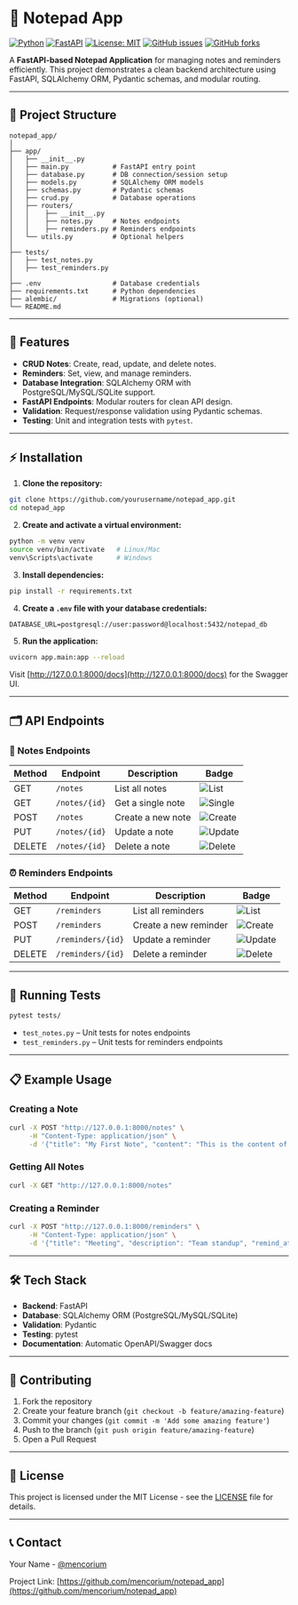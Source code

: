 # 📝 Notepad App

[![Python](https://img.shields.io/badge/python-3.11-blue?logo=python&logoColor=white)](https://www.python.org/)
[![FastAPI](https://img.shields.io/badge/FastAPI-0.104.0-brightgreen?logo=fastapi&logoColor=white)](https://fastapi.tiangolo.com/)
[![License: MIT](https://img.shields.io/badge/License-MIT-yellow.svg)](LICENSE)
[![GitHub issues](https://img.shields.io/github/issues/yourusername/notepad_app)](https://github.com/yourusername/notepad_app/issues)
[![GitHub forks](https://img.shields.io/github/forks/yourusername/notepad_app)](https://github.com/yourusername/notepad_app/network)

A **FastAPI-based Notepad Application** for managing notes and reminders efficiently. This project demonstrates a clean backend architecture using FastAPI, SQLAlchemy ORM, Pydantic schemas, and modular routing.

---

## 📂 Project Structure

```
notepad_app/
│
├── app/
│   ├── __init__.py
│   ├── main.py           # FastAPI entry point
│   ├── database.py       # DB connection/session setup
│   ├── models.py         # SQLAlchemy ORM models
│   ├── schemas.py        # Pydantic schemas
│   ├── crud.py           # Database operations
│   ├── routers/
│   │    ├── __init__.py
│   │    ├── notes.py     # Notes endpoints
│   │    ├── reminders.py # Reminders endpoints
│   └── utils.py          # Optional helpers
│
├── tests/
│   ├── test_notes.py
│   ├── test_reminders.py
│
├── .env                  # Database credentials
├── requirements.txt      # Python dependencies
├── alembic/              # Migrations (optional)
└── README.md
```

---

## 🚀 Features

- **CRUD Notes**: Create, read, update, and delete notes.
- **Reminders**: Set, view, and manage reminders.
- **Database Integration**: SQLAlchemy ORM with PostgreSQL/MySQL/SQLite support.
- **FastAPI Endpoints**: Modular routers for clean API design.
- **Validation**: Request/response validation using Pydantic schemas.
- **Testing**: Unit and integration tests with `pytest`.

---

## ⚡ Installation

1. **Clone the repository:**

```bash
git clone https://github.com/yourusername/notepad_app.git
cd notepad_app
```

2. **Create and activate a virtual environment:**

```bash
python -m venv venv
source venv/bin/activate   # Linux/Mac
venv\Scripts\activate      # Windows
```

3. **Install dependencies:**

```bash
pip install -r requirements.txt
```

4. **Create a `.env` file with your database credentials:**

```env
DATABASE_URL=postgresql://user:password@localhost:5432/notepad_db
```

5. **Run the application:**

```bash
uvicorn app.main:app --reload
```

Visit [http://127.0.0.1:8000/docs](http://127.0.0.1:8000/docs) for the Swagger UI.

---

## 🗂 API Endpoints

### 📝 Notes Endpoints

| Method | Endpoint      | Description       | Badge                                                              |
|--------|---------------|-------------------|--------------------------------------------------------------------|
| GET    | `/notes`      | List all notes    | ![List](https://img.shields.io/badge/List-Info-blue)               |
| GET    | `/notes/{id}` | Get a single note | ![Single](https://img.shields.io/badge/Single-Info-green)          |
| POST   | `/notes`      | Create a new note | ![Create](https://img.shields.io/badge/Create-Success-brightgreen) |
| PUT    | `/notes/{id}` | Update a note     | ![Update](https://img.shields.io/badge/Update-Warning-yellow)      |
| DELETE | `/notes/{id}` | Delete a note     | ![Delete](https://img.shields.io/badge/Delete-Danger-red)          |

### ⏰ Reminders Endpoints

| Method | Endpoint          | Description           | Badge                                                              |
|--------|-------------------|-----------------------|--------------------------------------------------------------------|
| GET    | `/reminders`      | List all reminders    | ![List](https://img.shields.io/badge/List-Info-blue)               |
| POST   | `/reminders`      | Create a new reminder | ![Create](https://img.shields.io/badge/Create-Success-brightgreen) |
| PUT    | `/reminders/{id}` | Update a reminder     | ![Update](https://img.shields.io/badge/Update-Warning-yellow)      |
| DELETE | `/reminders/{id}` | Delete a reminder     | ![Delete](https://img.shields.io/badge/Delete-Danger-red)          |

---

## 🧪 Running Tests

```bash
pytest tests/
```

- `test_notes.py` – Unit tests for notes endpoints
- `test_reminders.py` – Unit tests for reminders endpoints

---

## 📋 Example Usage

### Creating a Note

```bash
curl -X POST "http://127.0.0.1:8000/notes" \
     -H "Content-Type: application/json" \
     -d '{"title": "My First Note", "content": "This is the content of my note"}'
```

### Getting All Notes

```bash
curl -X GET "http://127.0.0.1:8000/notes"
```

### Creating a Reminder

```bash
curl -X POST "http://127.0.0.1:8000/reminders" \
     -H "Content-Type: application/json" \
     -d '{"title": "Meeting", "description": "Team standup", "remind_at": "2025-08-23T09:00:00"}'
```

---

## 🛠 Tech Stack

- **Backend**: FastAPI
- **Database**: SQLAlchemy ORM (PostgreSQL/MySQL/SQLite)
- **Validation**: Pydantic
- **Testing**: pytest
- **Documentation**: Automatic OpenAPI/Swagger docs

---

## 🤝 Contributing

1. Fork the repository
2. Create your feature branch (`git checkout -b feature/amazing-feature`)
3. Commit your changes (`git commit -m 'Add some amazing feature'`)
4. Push to the branch (`git push origin feature/amazing-feature`)
5. Open a Pull Request

---

## 📜 License

This project is licensed under the MIT License - see the [LICENSE](LICENSE) file for details.

---

## 📞 Contact

Your Name - [@mencorium](https://github.com/mencorium)

Project Link: [https://github.com/mencorium/notepad_app](https://github.com/mencorium/notepad_app)